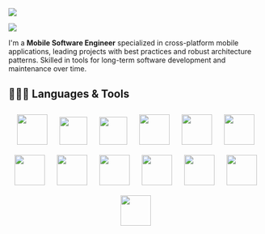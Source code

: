 <a href="https://www.credly.com/badges/74ae7922-9b4b-4bd4-b9fd-edad7c67d0f9/public_url"><img src="https://img.shields.io/badge/Meta%20Android%20Developer-black?style=flat&logo=Meta&logoColor=blue&color=white"/></a>

<a href="https://nekomaruh.github.io"><img src="https://res.cloudinary.com/doqebrksl/image/upload/v1727638577/portfolio/banner/github_banner_compressed_iesb1x.png"/></a>


I'm a **Mobile Software Engineer** specialized in cross-platform mobile applications, leading projects with best practices and robust architecture
patterns. Skilled in tools for long-term software development and maintenance over time.



👨🏻‍💻 Languages & Tools
-
<div class="wrap" style="text-align: center">
  <img src="https://cdn.jsdelivr.net/gh/devicons/devicon@latest/icons/android/android-plain.svg" align="bottom" hspace="10" vspace="10" height="60"/>
  <img src="https://cdn.jsdelivr.net/gh/devicons/devicon@latest/icons/flutter/flutter-original.svg" align="bottom" hspace="10" vspace="10" height="55"/>
  <img src="https://cdn.jsdelivr.net/gh/devicons/devicon@latest/icons/react/react-original.svg" align="bottom" hspace="10" vspace="10" height="55"/>        
  <img src="https://cdn.jsdelivr.net/gh/devicons/devicon@latest/icons/kotlin/kotlin-original.svg" align="bottom" hspace="10" vspace="10" height="60"/>
  <img src="https://cdn.jsdelivr.net/gh/devicons/devicon@latest/icons/java/java-original.svg" align="bottom" hspace="10" vspace="10" height="60"/>
  <img src="https://cdn.jsdelivr.net/gh/devicons/devicon@latest/icons/swift/swift-original.svg" align="bottom" hspace="10" vspace="10" height="60"/>
  <img src="https://cdn.jsdelivr.net/gh/devicons/devicon@latest/icons/dart/dart-original.svg" align="bottom" hspace="10" vspace="10" height="60"/>
  <img src="https://cdn.jsdelivr.net/gh/devicons/devicon@latest/icons/python/python-original.svg" align="bottom" hspace="10" vspace="10" height="60"/>
  <img src="https://cdn.jsdelivr.net/gh/devicons/devicon@latest/icons/azuresqldatabase/azuresqldatabase-original.svg" align="bottom" hspace="10" vspace="10" height="60"/>
  <img src="https://cdn.jsdelivr.net/gh/devicons/devicon@latest/icons/git/git-plain.svg" align="bottom" hspace="10" vspace="10" height="60"/>
  <img src="https://cdn.jsdelivr.net/gh/devicons/devicon@latest/icons/gradle/gradle-original.svg" align="bottom" hspace="10" vspace="10" height="60"/>        
  <img src="https://cdn.jsdelivr.net/gh/devicons/devicon@latest/icons/firebase/firebase-original.svg" align="bottom" hspace="10" vspace="10" height="60"/>
  <img src="https://cdn.jsdelivr.net/gh/devicons/devicon@latest/icons/amazonwebservices/amazonwebservices-original-wordmark.svg" align="bottom" hspace="10" vspace="10" height="60"/>
</div>


<!--
**nekomaruh/nekomaruh** is a ✨ _special_ ✨ repository because its `README.md` (this file) appears on your GitHub profile.

Here are some ideas to get you started:

- 🔭 I’m currently working on ...
- 🌱 I’m currently learning ...
- 👯 I’m looking to collaborate on ...
- 🤔 I’m looking for help with ...
- 💬 Ask me about ...
- 📫 How to reach me: ...
- 😄 Pronouns: ...
- ⚡ Fun fact: ...

  <img src="https://cdn.jsdelivr.net/gh/devicons/devicon@latest/icons/windows11/windows11-original.svg" align="bottom" hspace="5" height="50"/>
  <img src="https://cdn.jsdelivr.net/gh/devicons/devicon@latest/icons/linux/linux-original.svg" align="bottom" hspace="5" height="50"/>
  <img src="https://cdn.jsdelivr.net/gh/devicons/devicon@latest/icons/apple/apple-original.svg" align="bottom" hspace="5" height="50"/>
  
-->
